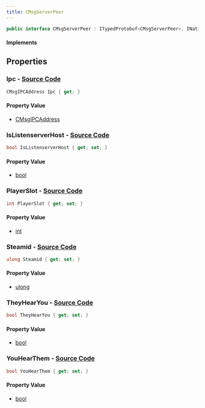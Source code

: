 ```yaml
---
title: CMsgServerPeer
---
```


```csharp
public interface CMsgServerPeer : ITypedProtobuf<CMsgServerPeer>, INativeHandle
```

#### Implements

## Properties

### **Ipc** - [Source Code](https://github.com/swiftly-solution/swiftlys2/blob/main/managed/src/SwiftlyS2.Generated/Protobufs/Interfaces/CMsgServerPeer.cs#L19)

```csharp
CMsgIPCAddress Ipc { get; }
```

#### Property Value

- [CMsgIPCAddress](/docs/api/shared/protobufdefinitions/cmsgipcaddress)

### **IsListenserverHost** - [Source Code](https://github.com/swiftly-solution/swiftlys2/blob/main/managed/src/SwiftlyS2.Generated/Protobufs/Interfaces/CMsgServerPeer.cs#L28)

```csharp
bool IsListenserverHost { get; set; }
```

#### Property Value

- [bool](https://learn.microsoft.com/dotnet/api/system.boolean)

### **PlayerSlot** - [Source Code](https://github.com/swiftly-solution/swiftlys2/blob/main/managed/src/SwiftlyS2.Generated/Protobufs/Interfaces/CMsgServerPeer.cs#L13)

```csharp
int PlayerSlot { get; set; }
```

#### Property Value

- [int](https://learn.microsoft.com/dotnet/api/system.int32)

### **Steamid** - [Source Code](https://github.com/swiftly-solution/swiftlys2/blob/main/managed/src/SwiftlyS2.Generated/Protobufs/Interfaces/CMsgServerPeer.cs#L16)

```csharp
ulong Steamid { get; set; }
```

#### Property Value

- [ulong](https://learn.microsoft.com/dotnet/api/system.uint64)

### **TheyHearYou** - [Source Code](https://github.com/swiftly-solution/swiftlys2/blob/main/managed/src/SwiftlyS2.Generated/Protobufs/Interfaces/CMsgServerPeer.cs#L22)

```csharp
bool TheyHearYou { get; set; }
```

#### Property Value

- [bool](https://learn.microsoft.com/dotnet/api/system.boolean)

### **YouHearThem** - [Source Code](https://github.com/swiftly-solution/swiftlys2/blob/main/managed/src/SwiftlyS2.Generated/Protobufs/Interfaces/CMsgServerPeer.cs#L25)

```csharp
bool YouHearThem { get; set; }
```

#### Property Value

- [bool](https://learn.microsoft.com/dotnet/api/system.boolean)

